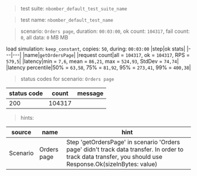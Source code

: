 > test suite: `nbomber_default_test_suite_name`

> test name: `nbomber_default_test_name`

> scenario: `Orders page`, duration: `00:03:00`, ok count: `104317`, fail count: `0`, all data: `0` MB MB

load simulation: `keep_constant`, copies: `50`, during: `00:03:00`
|step|ok stats|
|---|---|
|name|`getOrdersPage`|
|request count|all = `104317`, ok = `104317`, RPS = `579,5`|
|latency|min = `7,6`, mean = `86,21`, max = `524,93`, StdDev = `74,74`|
|latency percentile|50% = `63,58`, 75% = `81,92`, 95% = `273,41`, 99% = `400,38`|
> status codes for scenario: `Orders page`

|status code|count|message|
|---|---|---|
|200|104317||

> hints:

|source|name|hint|
|---|---|---|
|Scenario|Orders page|Step 'getOrdersPage' in scenario 'Orders page' didn't track data transfer. In order to track data transfer, you should use Response.Ok(sizeInBytes: value)|

